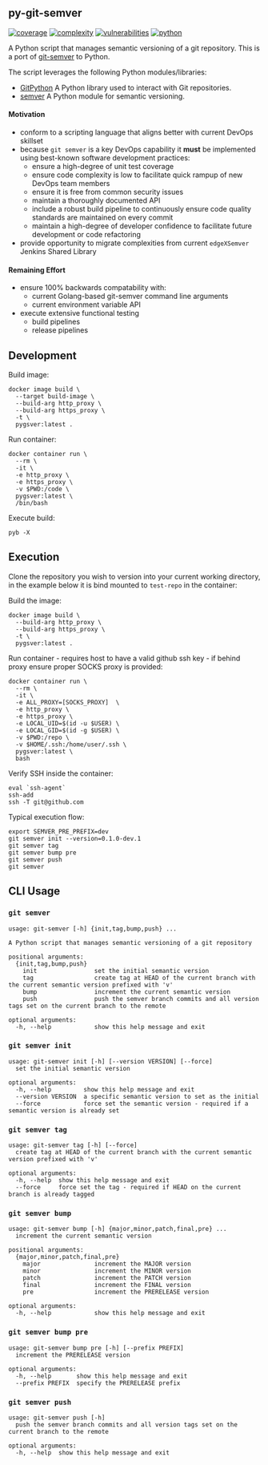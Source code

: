 ## py-git-semver
[![coverage](https://img.shields.io/badge/coverage-100.0%25-brightgreen)](https://pybuilder.io/)
[![complexity](https://img.shields.io/badge/complexity-Simple:%205-brightgreen)](https://radon.readthedocs.io/en/latest/api.html#module-radon.complexity)
[![vulnerabilities](https://img.shields.io/badge/vulnerabilities-None-brightgreen)](https://pypi.org/project/bandit/)
[![python](https://img.shields.io/badge/python-3.9-teal)](https://www.python.org/downloads/)

A Python script that manages semantic versioning of a git repository. This is a port of [git-semver](https://github.com/edgexfoundry/git-semver) to Python.

The script leverages the following Python modules/libraries:
* [GitPython](https://pypi.org/project/GitPython/) A Python library used to interact with Git repositories.
* [semver](https://pypi.org/project/semver/) A Python module for semantic versioning.

#### Motivation
* conform to a scripting language that aligns better with current DevOps skillset
* because `git semver` is a key DevOps capability it **must** be implemented using best-known software development practices:
  * ensure a high-degree of unit test coverage
  * ensure code complexity is low to facilitate quick rampup of new DevOps team members
  * ensure it is free from common security issues
  * maintain a thoroughly documented API
  * include a robust build pipeline to continuously ensure code quality standards are maintained on every commit
  * maintain a high-degree of developer confidence to facilitate future development or code refactoring
* provide opportunity to migrate complexities from current `edgeXSemver` Jenkins Shared Library

#### Remaining Effort
* ensure 100% backwards compatability with:
  * current Golang-based git-semver command line arguments
  * current environment variable API
* execute extensive functional testing
  * build pipelines
  * release pipelines


## Development

Build image:
```
docker image build \
  --target build-image \
  --build-arg http_proxy \
  --build-arg https_proxy \
  -t \
  pygsver:latest .
```

Run container:
```
docker container run \
  --rm \
  -it \
  -e http_proxy \
  -e https_proxy \
  -v $PWD:/code \
  pygsver:latest \
  /bin/bash
```

Execute build:
```
pyb -X
```

## Execution

Clone the repository you wish to version into your current working directory, in the example below it is bind mounted to `test-repo` in the container:

Build the image:
```
docker image build \
  --build-arg http_proxy \
  --build-arg https_proxy \
  -t \
  pygsver:latest .
```

Run container - requires host to have a valid github ssh key - if behind proxy ensure proper SOCKS proxy is provided:
```
docker container run \
  --rm \
  -it \
  -e ALL_PROXY=[SOCKS_PROXY]  \
  -e http_proxy \
  -e https_proxy \
  -e LOCAL_UID=$(id -u $USER) \
  -e LOCAL_GID=$(id -g $USER) \
  -v $PWD:/repo \
  -v $HOME/.ssh:/home/user/.ssh \
  pygsver:latest \
  bash
```

Verify SSH inside the container:
```
eval `ssh-agent`
ssh-add
ssh -T git@github.com
```

Typical execution flow:
```
export SEMVER_PRE_PREFIX=dev
git semver init --version=0.1.0-dev.1
git semver tag
git semver bump pre
git semver push
git semver
```

## CLI Usage

### `git semver`
```
usage: git-semver [-h] {init,tag,bump,push} ...

A Python script that manages semantic versioning of a git repository

positional arguments:
  {init,tag,bump,push}
    init                set the initial semantic version
    tag                 create tag at HEAD of the current branch with the current semantic version prefixed with 'v'
    bump                increment the current semantic version
    push                push the semver branch commits and all version tags set on the current branch to the remote

optional arguments:
  -h, --help            show this help message and exit
```

### `git semver init`
```
usage: git-semver init [-h] [--version VERSION] [--force]
  set the initial semantic version

optional arguments:
  -h, --help         show this help message and exit
  --version VERSION  a specific semantic version to set as the initial
  --force            force set the semantic version - required if a semantic version is already set
```

### `git semver tag`
```
usage: git-semver tag [-h] [--force]
  create tag at HEAD of the current branch with the current semantic version prefixed with 'v'

optional arguments:
  -h, --help  show this help message and exit
  --force     force set the tag - required if HEAD on the current branch is already tagged
```

### `git semver bump`
```
usage: git-semver bump [-h] {major,minor,patch,final,pre} ...
  increment the current semantic version

positional arguments:
  {major,minor,patch,final,pre}
    major               increment the MAJOR version
    minor               increment the MINOR version
    patch               increment the PATCH version
    final               increment the FINAL version
    pre                 increment the PRERELEASE version

optional arguments:
  -h, --help            show this help message and exit
```

### `git semver bump pre`
```
usage: git-semver bump pre [-h] [--prefix PREFIX]
  increment the PRERELEASE version

optional arguments:
  -h, --help       show this help message and exit
  --prefix PREFIX  specify the PRERELEASE prefix
```

### `git semver push`
```
usage: git-semver push [-h]
  push the semver branch commits and all version tags set on the current branch to the remote

optional arguments:
  -h, --help  show this help message and exit
```
